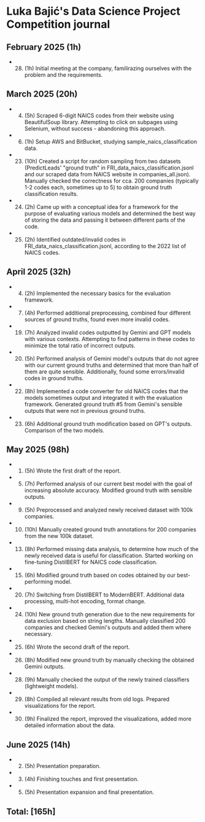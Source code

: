 # Luka Bajić's Data Science Project Competition journal

## February 2025 (1h)

* 28. (1h) Initial meeting at the company, familirazing ourselves with the problem and the requirements. 

## March 2025 (20h)

* 4. (5h) Scraped 6-digit NAICS codes from their website using BeautifulSoup library. Attempting to click on subpages using Selenium, without success - abandoning this approach. 
* 6. (1h) Setup AWS and BitBucket, studying sample_naics_classification data.
* 23. (10h) Created a script for random sampling from two datasets (PredictLeads' "ground truth" in FRI_data_naics_classification.jsonl and our scraped data from NAICS website in companies_all.json). Manually checked the correctness for cca. 200 companies (typically 1-2 codes each, sometimes up to 5) to obtain ground truth classification results.
* 24. (2h) Came up with a conceptual idea for a framework for the purpose of evaluating various models and determined the best way of storing the data and passing it between different parts of the code.
* 25. (2h) Identified outdated/invalid codes in FRI_data_naics_classification.jsonl, according to the 2022 list of NAICS codes.

## April 2025 (32h)
* 4. (2h) Implemented the necessary basics for the evaluation framework. 
* 7. (4h) Performed additional preprocessing, combined four different sources of ground truths, found even more invalid codes.
* 19. (7h) Analyzed invalid codes outputted by Gemini and GPT models with various contexts. Attempting to find patterns in these codes to minimize the total ratio of incorrect outputs. 
* 20. (5h) Performed analysis of Gemini model's outputs that do not agree with our current ground truths and determined that more than half of them are quite sensible. Additionally, found some errors/invalid codes in ground truths.
* 22. (8h) Implemented a code converter for old NAICS codes that the models sometimes output and integrated it with the evaluation framework. Generated ground truth #5 from Gemini's sensible outputs that were not in previous ground truths. 
* 23. (6h) Additional ground truth modification based on GPT's outputs. Comparison of the two models. 

## May 2025 (98h)
* 1. (5h) Wrote the first draft of the report.
* 5. (7h) Performed analysis of our current best model with the goal of increasing absolute accuracy. Modified ground truth with sensible outputs.
* 9. (5h) Preprocessed and analyzed newly received dataset with 100k companies.
* 10. (10h) Manually created ground truth annotations for 200 companies from the new 100k dataset.
* 13. (8h) Performed missing data analysis, to determine how much of the newly received data is useful for classification. Started working on fine-tuning DistilBERT for NAICS code classification.
* 15. (6h) Modified ground truth based on codes obtained by our best-performing model.
* 20. (7h) Switching from DistilBERT to ModernBERT. Additional data processing, multi-hot encoding, format change. 
* 24. (10h) New ground truth generation due to the new requirements for data exclusion based on string lengths. Manually classified 200 companies and checked Gemini's outputs and added them where necessary.
* 25. (6h) Wrote the second draft of the report.
* 26. (8h) Modified new ground truth by manually checking the obtained Gemini outputs. 
* 28. (9h) Manually checked the output of the newly trained classifiers (lightweight models). 
* 29. (8h) Compiled all relevant results from old logs. Prepared visualizations for the report. 
* 30. (9h) Finalized the report, improved the visualizations, added more detailed information about the data. 

## June 2025 (14h)
* 2. (5h) Presentation preparation.
* 3. (4h) Finishing touches and first presentation.
* 5. (5h) Presentation expansion and final presentation.

## Total: [165h]
